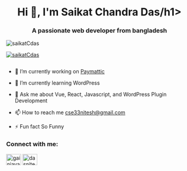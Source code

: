 <h1 align="center">Hi 👋, I'm Saikat Chandra Das/h1>
<h3 align="center">A passionate web developer from bangladesh</h3>

<p align="left"> <img src="https://komarev.com/ghpvc/?username=saikatCdas&label=Profile%20views&color=0e75b6&style=flat" alt="saikatCdas" /> </p>

<p align="left"> <a href="https://github.com/ryo-ma/github-profile-trophy"><img src="https://github-profile-trophy.vercel.app/?username=saikatCdas" alt="saikatCdas" /></a> </p>

<p align="left"> <a href="https://twitter.com/" target="blank"><img src="https://img.shields.io/twitter/follow/?logo=twitter&style=for-the-badge" alt="" /></a> </p>

- 🔭 I’m currently working on [Paymattic](https://paymattic.com/)

- 🌱 I’m currently learning WordPress

- 💬 Ask me about Vue, React, Javascript, and WordPress Plugin Development

- 📫 How to reach me cse33nitesh@gmail.com

- ⚡ Fun fact So Funny

<h3 align="left">Connect with me:</h3>
<p align="left">
<a href="https://www.youtube.com/c/gainjavascript" target="blank"><img align="center" src="https://raw.githubusercontent.com/rahuldkjain/github-profile-readme-generator/master/src/images/icons/Social/youtube.svg" alt="gainjavascript" height="30" width="40" /></a>
<a href="https://www.leetcode.com/dasnitesh780" target="blank"><img align="center" src="https://raw.githubusercontent.com/rahuldkjain/github-profile-readme-generator/master/src/images/icons/Social/leet-code.svg" alt="dasnitesh780" height="30" width="40" /></a>
</p>
